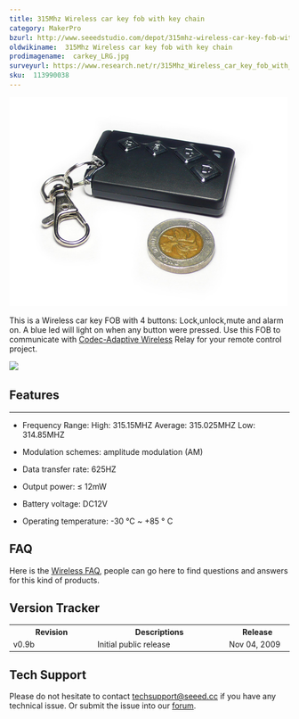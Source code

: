 ```yaml
---
title: 315Mhz Wireless car key fob with key chain
category: MakerPro
bzurl: http://www.seeedstudio.com/depot/315mhz-wireless-car-key-fob-with-key-chain-battery-included-p-557.html?cPath=139_140
oldwikiname:  315Mhz Wireless car key fob with key chain
prodimagename:  carkey_LRG.jpg
surveyurl: https://www.research.net/r/315Mhz_Wireless_car_key_fob_with_key_chain
sku:  113990038
---
```

![](https://github.com/SeeedDocument/315Mhz_Wireless_car_key_fob_with_key_chain/raw/master/img/carkey_LRG.jpg)

This is a Wireless car key FOB with 4 buttons: Lock,unlock,mute and alarm on.  A blue led will light on when any button were pressed. Use this FOB to communicate with [Codec-Adaptive Wireless](http://www.seeedstudio.com/depot/codecadaptive-wireless-relay-p-550.html) Relay for your remote control project.

[![](https://github.com/SeeedDocument/Seeed-WiKi/raw/master/docs/images/300px-Get_One_Now_Banner-ragular.png)](http://www.seeedstudio.com/depot/315mhz-wireless-car-key-fob-with-key-chain-battery-included-p-557.html?cPath=139_140)

##   Features
---
*   Frequency Range: High: 315.15MHZ  Average: 315.025MHZ  Low: 314.85MHZ

*   Modulation schemes: amplitude modulation (AM)

*   Data transfer rate: 625HZ

*   Output power: ≤ 12mW

*   Battery voltage: DC12V

*   Operating temperature: -30 ℃ ~ +85 ° C


##   FAQ

Here is the [Wireless FAQ](/w/index.php?title=Wireless_FAQ&amp;action=edit&amp;redlink=1 "Wireless_FAQ&amp;action=edit&amp;redlink=1"), people can go here to find questions and answers for this kind of products.


##   Version Tracker

<table>
<tr>
<th> Revision
</th>
<th> Descriptions
</th>
<th> Release
</th></tr>
<tr>
<td width="300px"> v0.9b
</td>
<td width="500px"> Initial public release
</td>
<td width="200px"> Nov 04, 2009
</td></tr></table>

## Tech Support
Please do not hesitate to contact [techsupport@seeed.cc](techsupport@seeed.cc) if you have any technical issue. Or submit the issue into our [forum](http://seeedstudio.com/forum/). 